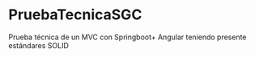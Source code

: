 # PruebaTecnicaSGC
Prueba técnica de un MVC con Springboot+ Angular teniendo presente estándares SOLID
